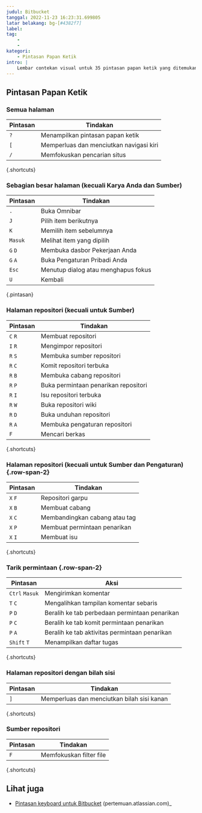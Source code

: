 ```yaml
---
judul: Bitbucket
tanggal: 2022-11-23 16:23:31.699805
latar belakang: bg-[#4382f7]
label:
tag:
    -
    -
kategori:
    - Pintasan Papan Ketik
intro: |
    Lembar contekan visual untuk 35 pintasan papan ketik yang ditemukan di Bitbucket
---
```




Pintasan Papan Ketik
------------------



### Semua halaman

Pintasan | Tindakan
---|---
`?` | Menampilkan pintasan papan ketik
`[` | Memperluas dan menciutkan navigasi kiri
`/` | Memfokuskan pencarian situs
{.shortcuts}


### Sebagian besar halaman (kecuali Karya Anda dan Sumber)

Pintasan | Tindakan
---|---
`.` | Buka Omnibar
`J` | Pilih item berikutnya
`K` | Memilih item sebelumnya
`Masuk` | Melihat item yang dipilih
`G` `D` | Membuka dasbor Pekerjaan Anda
`G` `A` | Buka Pengaturan Pribadi Anda
`Esc` | Menutup dialog atau menghapus fokus
`U` | Kembali
{.pintasan}



### Halaman repositori (kecuali untuk Sumber)

Pintasan | Tindakan
---|---
`C` `R` | Membuat repositori
`I` `R` | Mengimpor repositori
`R` `S` | Membuka sumber repositori
`R` `C` | Komit repositori terbuka
`R` `B` | Membuka cabang repositori
`R` `P` | Buka permintaan penarikan repositori
`R` `I` | Isu repositori terbuka
`R` `W` | Buka repositori wiki
`R` `D` | Buka unduhan repositori
`R` `A` | Membuka pengaturan repositori
`F` | Mencari berkas
{.shortcuts}


### Halaman repositori (kecuali untuk Sumber dan Pengaturan) {.row-span-2}

Pintasan | Tindakan
---|---
`X` `F` | Repositori garpu
`X` `B` | Membuat cabang
`X` `C` | Membandingkan cabang atau tag
`X` `P` | Membuat permintaan penarikan
`X` `I` | Membuat isu
{.shortcuts}


### Tarik permintaan {.row-span-2}

Pintasan | Aksi
---|---
`Ctrl` `Masuk` | Mengirimkan komentar
`T` `C` | Mengalihkan tampilan komentar sebaris
`P` `D` | Beralih ke tab perbedaan permintaan penarikan
`P` `C` | Beralih ke tab komit permintaan penarikan
`P` `A` | Beralih ke tab aktivitas permintaan penarikan
`Shift` `T` | Menampilkan daftar tugas
{.shortcuts}



### Halaman repositori dengan bilah sisi

Pintasan | Tindakan
---|---
`]` | Memperluas dan menciutkan bilah sisi kanan
{.shortcuts}


### Sumber repositori

Pintasan | Tindakan
---|---
`F` | Memfokuskan filter file
{.shortcuts}



Lihat juga
--------
- [Pintasan keyboard untuk Bitbucket](https://confluence.atlassian.com/bitbucket/keyboard-shortcuts-269980511.html) (pertemuan.atlassian.com)_
